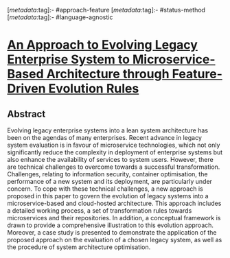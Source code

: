 <!-- deno-fmt-ignore-start -->

[_metadata_:tag]:- #approach-feature
[_metadata_:tag]:- #status-method
[_metadata_:tag]:- #language-agnostic

<!-- deno-fmt-ignore-end -->

# [An Approach to Evolving Legacy Enterprise System to Microservice-Based Architecture through Feature-Driven Evolution Rules](https://doi.org/10.7763/IJCTE.2018.V10.1219)

## Abstract

Evolving legacy enterprise systems into a lean system architecture has been on
the agendas of many enterprises. Recent advance in legacy system evaluation is
in favour of microservice technologies, which not only significantly reduce the
complexity in deployment of enterprise systems but also enhance the availability
of services to system users. However, there are technical challenges to overcome
towards a successful transformation. Challenges, relating to information
security, container optimisation, the performance of a new system and its
deployment, are particularly under concern. To cope with these technical
challenges, a new approach is proposed in this paper to govern the evolution of
legacy systems into a microservice-based and cloud-hosted architecture. This
approach includes a detailed working process, a set of transformation rules
towards microservices and their repositories. In addition, a conceptual
framework is drawn to provide a comprehensive illustration to this evolution
approach. Moreover, a case study is presented to demonstrate the application of
the proposed approach on the evaluation of a chosen legacy system, as well as
the procedure of system architecture optimisation.
